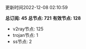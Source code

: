 更新时间2022-12-08 02:10:59

**总订阅: 45**
**总节点: 721**
**有效节点: 128**
- v2ray节点: 125
- trojan节点: 1
- ss节点: 2
